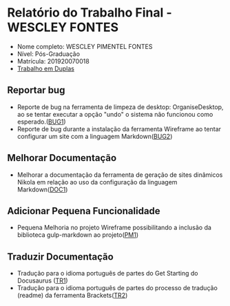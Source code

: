 # Relatório do Trabalho Final - WESCLEY FONTES

* Nome completo: WESCLEY PIMENTEL FONTES
* Nível: Pós-Graduação
* Matrícula: 201920070018
* [Trabalho em Duplas](https://github.com/gustavopinto/tesl/blob/master/duplas/Dupla_Reinaldo_Cardoso_2_Wescley_Fontes.md)

## Reportar bug

* Reporte de bug na ferramenta de limpeza de desktop: OrganiseDesktop, ao se tentar executar a opção "undo" o sistema não funcionou como esperado.([BUG1](https://github.com/blavejr/OrganiseDesktop/issues/70))
* Reporte de bug durante a instalação da ferramenta Wireframe ao tentar configurar um site com a linguagem Markdown([BUG2](https://github.com/agauniyal/wireframe/issues/32))

## Melhorar Documentação

* Melhorar a documentação da ferramenta de geração de sites dinâmicos Nikola em relação ao uso da configuração da linguagem Markdown([DOC1](https://github.com/getnikola/nikola/issues/3268))

## Adicionar Pequena Funcionalidade

* Pequena Melhoria no projeto Wireframe possibilitando a inclusão da biblioteca gulp-markdown ao projeto([PM1](https://github.com/agauniyal/wireframe/pull/33))

## Traduzir Documentação

* Tradução para o idioma português de partes do Get Starting do Docusaurus ([TR1](https://crowdin.com/translate/docusaurus/2499/en-ptbr))
* Tradução para o idioma português de partes do processo de tradução (readme) da ferramenta Brackets([TR2](https://github.com/adobe/brackets/issues/14822))
